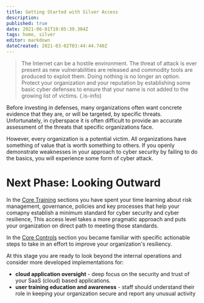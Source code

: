 ```yaml
---
title: Getting Started with Silver Access
description: 
published: true
date: 2021-06-01T19:05:39.304Z
tags: home, silver
editor: markdown
dateCreated: 2021-03-02T03:44:44.740Z
---
```



> The Internet can be a hostile environment. The threat of attack is ever present as new vulnerabilities are released and commodity tools are produced to exploit them. Doing nothing is no longer an option. Protect your organization and your reputation by establishing some basic cyber defenses to ensure that your name is not added to the growing list of victims.
{.is-info}

Before investing in defenses, many organizations often want concrete evidence that they are, or will be targeted, by specific threats. Unfortunately, in cyberspace it is often difficult to provide an accurate assessment of the threats that specific organizations face.

However, every organization is a potential victim. All organizations have something of value that is worth something to others. If you openly demonstrate weaknesses in your approach to cyber security by failing to do the basics, you will experience some form of cyber attack.

# Next Phase: Looking Outward
In the [Core Training](/bronze-training) sections you have spent your time learning about risk management, governance, policies and key processes that help your comapny establish a minimum standard for cyber security and cyber resilience,  This access level takes a more pragmatic approach and puts your organization on direct path to meeting those standards. 

In the [Core Controls](/bronze-controls) section you became familiar with specific actionable steps to take in an effort to improve your organization's resiliency. 

At this stage you are ready to look beyond the internal operations and consider more developed implementations for:

- **cloud application oversight** - deep focus on the security and trust of your SaaS (cloud) based applications.  
- **user training education and awareness** - staff should understand their role in keeping your organization secure and report any unusual activity

